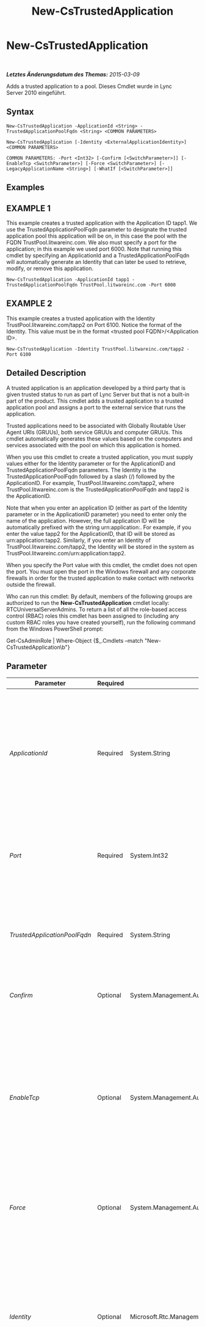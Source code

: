 ﻿---
title: New-CsTrustedApplication
TOCTitle: New-CsTrustedApplication
ms:assetid: 1c804a97-f9b5-4c3e-adc6-a120b26c1f51
ms:mtpsurl: https://technet.microsoft.com/de-de/library/Gg398259(v=OCS.15)
ms:contentKeyID: 49293356
ms.date: 05/19/2016
mtps_version: v=OCS.15
ms.translationtype: HT
---

# New-CsTrustedApplication

 

_**Letztes Änderungsdatum des Themas:** 2015-03-09_

Adds a trusted application to a pool. Dieses Cmdlet wurde in Lync Server 2010 eingeführt.

## Syntax

    New-CsTrustedApplication -ApplicationId <String> -TrustedApplicationPoolFqdn <String> <COMMON PARAMETERS>

    New-CsTrustedApplication [-Identity <ExternalApplicationIdentity>] <COMMON PARAMETERS>

    COMMON PARAMETERS: -Port <Int32> [-Confirm [<SwitchParameter>]] [-EnableTcp <SwitchParameter>] [-Force <SwitchParameter>] [-LegacyApplicationName <String>] [-WhatIf [<SwitchParameter>]]

## Examples

## EXAMPLE 1

This example creates a trusted application with the Application ID tapp1. We use the TrustedApplicationPoolFqdn parameter to designate the trusted application pool this application will be on, in this case the pool with the FQDN TrustPool.litwareinc.com. We also must specify a port for the application; in this example we used port 6000. Note that running this cmdlet by specifying an ApplicationId and a TrustedApplicationPoolFqdn will automatically generate an Identity that can later be used to retrieve, modify, or remove this application.

    New-CsTrustedApplication -ApplicationId tapp1 -TrustedApplicationPoolFqdn TrustPool.litwareinc.com -Port 6000

## EXAMPLE 2

This example creates a trusted application with the Identity TrustPool.litwareinc.com/tapp2 on Port 6100. Notice the format of the Identity. This value must be in the format \<trusted pool FQDN\>/\<Application ID\>.

    New-CsTrustedApplication -Identity TrustPool.litwareinc.com/tapp2 -Port 6100

## Detailed Description

A trusted application is an application developed by a third party that is given trusted status to run as part of Lync Server but that is not a built-in part of the product. This cmdlet adds a trusted application to a trusted application pool and assigns a port to the external service that runs the application.

Trusted applications need to be associated with Globally Routable User Agent URIs (GRUUs), both service GRUUs and computer GRUUs. This cmdlet automatically generates these values based on the computers and services associated with the pool on which this application is homed.

When you use this cmdlet to create a trusted application, you must supply values either for the Identity parameter or for the ApplicationID and TrustedApplicationPoolFqdn parameters. The Identity is the TrustedApplicationPoolFqdn followed by a slash (/) followed by the ApplicationID. For example, TrustPool.litwareinc.com/tapp2, where TrustPool.litwareinc.com is the TrustedApplicationPoolFqdn and tapp2 is the ApplicationID.

Note that when you enter an application ID (either as part of the Identity parameter or in the ApplicationID parameter) you need to enter only the name of the application. However, the full application ID will be automatically prefixed with the string urn:application:. For example, if you enter the value tapp2 for the ApplicationID, that ID will be stored as urn:application:tapp2. Similarly, if you enter an Identity of TrustPool.litwareinc.com/tapp2, the Identity will be stored in the system as TrustPool.litwareinc.com/urn:application:tapp2.

When you specify the Port value with this cmdlet, the cmdlet does not open the port. You must open the port in the Windows firewall and any corporate firewalls in order for the trusted application to make contact with networks outside the firewall.

Who can run this cmdlet: By default, members of the following groups are authorized to run the **New-CsTrustedApplication** cmdlet locally: RTCUniversalServerAdmins. To return a list of all the role-based access control (RBAC) roles this cmdlet has been assigned to (including any custom RBAC roles you have created yourself), run the following command from the Windows PowerShell prompt:

Get-CsAdminRole | Where-Object {$\_.Cmdlets –match "New-CsTrustedApplication\\b"}

## Parameter


<table>
<colgroup>
<col style="width: 25%" />
<col style="width: 25%" />
<col style="width: 25%" />
<col style="width: 25%" />
</colgroup>
<thead>
<tr class="header">
<th>Parameter</th>
<th>Required</th>
<th>Type</th>
<th>Description</th>
</tr>
</thead>
<tbody>
<tr class="odd">
<td><p><em>ApplicationId</em></p></td>
<td><p>Required</p></td>
<td><p>System.String</p></td>
<td><p>The name of the application. This must be a string that is unique within the pool that is specified in the TrustedApplicationPoolFqdn parameter. The string cannot contain spaces. If you supply a value for ApplicationId, you must also supply a value for the TrustedApplicationPoolFqdn parameter. You cannot specify an ApplicationId and an Identity.</p></td>
</tr>
<tr class="even">
<td><p><em>Port</em></p></td>
<td><p>Required</p></td>
<td><p>System.Int32</p></td>
<td><p>The port number on which the application will run. The port must be unique within a given pool. In other words, no other applications that use this same port can be defined on the specified pool.</p></td>
</tr>
<tr class="odd">
<td><p><em>TrustedApplicationPoolFqdn</em></p></td>
<td><p>Required</p></td>
<td><p>System.String</p></td>
<td><p>The FQDN of the trusted application pool on which the application will reside. If you supply a value for TrustedApplicationPoolFqdn you must also supply a value for ApplicationId, but you cannot supply a value for the Identity parameter.</p></td>
</tr>
<tr class="even">
<td><p><em>Confirm</em></p></td>
<td><p>Optional</p></td>
<td><p>System.Management.Automation.SwitchParameter</p></td>
<td><p>Fordert Sie vor der Ausführung des Befehls zum Bestätigen auf.</p></td>
</tr>
<tr class="odd">
<td><p><em>EnableTcp</em></p></td>
<td><p>Optional</p></td>
<td><p>System.Management.Automation.SwitchParameter</p></td>
<td><p>Specifies that the trusted application will use Transmission Control Protocol (TCP). Use this parameter only if the trusted application is not a Microsoft Unified Communications Managed-API (UCMA) application. This is because UCMA applications support only the mutual Transport Layer Security (MTLS) protocol. If you do not specify the Force parameter with the EnableTcp parameter, you’ll receive a confirmation prompt before the new trusted application will be created.</p></td>
</tr>
<tr class="even">
<td><p><em>Force</em></p></td>
<td><p>Optional</p></td>
<td><p>System.Management.Automation.SwitchParameter</p></td>
<td><p>Suppresses any confirmation prompts that would otherwise be displayed before making changes.</p></td>
</tr>
<tr class="odd">
<td><p><em>Identity</em></p></td>
<td><p>Optional</p></td>
<td><p>Microsoft.Rtc.Management.Xds.ExternalApplicationIdentity</p></td>
<td><p>A unique identifier for the trusted application on the pool. Identity values must be entered in the format &lt;pool FQDN&gt;/&lt;application ID&gt;, where pool FQDN is the fully qualified domain name (FQDN) of the pool on which the application resides, and application ID is the name of the application. The application ID must be unique for a given pool.</p>
<p>If you enter an Identity, you cannot specify values for the ApplicationId or TrustedApplicationPoolFqdn parameters.</p></td>
</tr>
<tr class="even">
<td><p><em>LegacyApplicationName</em></p></td>
<td><p>Optional</p></td>
<td><p>System.String</p></td>
<td><p>Use this parameter only if the application is being migrated from a Microsoft Office Communications Server 2007 R2 deployment. This value must be the same as the GRUU type of the Office Communications Server 2007 R2 version of the application in order for the two to work together.</p>
<p>Note that in most cases, setting the ApplicationId parameter equal to the GRUU type will be enough for the applications to work together. However, if the GRUU type from the Office Communications Server 2007 R2 application contains characters that are not valid in an ApplicationId, that value must be provided in the LegacyApplicationName parameter.</p>
<p>If you don’t specify a value for this parameter, the value of the Application ID will automatically be inserted (without the urn:application: prefix).</p></td>
</tr>
<tr class="odd">
<td><p><em>WhatIf</em></p></td>
<td><p>Optional</p></td>
<td><p>System.Management.Automation.SwitchParameter</p></td>
<td><p>Beschreibt die Auswirkungen einer Ausführung des Befehls, ohne den Befehl tatsächlich auszuführen.</p></td>
</tr>
</tbody>
</table>


## Input Types

None.

## Return Types

Creates an object of type Microsoft.Rtc.Management.Xds.DisplayTrustedApplication.

## Siehe auch

#### Weitere Ressourcen

[Remove-CsTrustedApplication](remove-cstrustedapplication.md)  
[Set-CsTrustedApplication](set-cstrustedapplication.md)  
[Get-CsTrustedApplication](get-cstrustedapplication.md)

